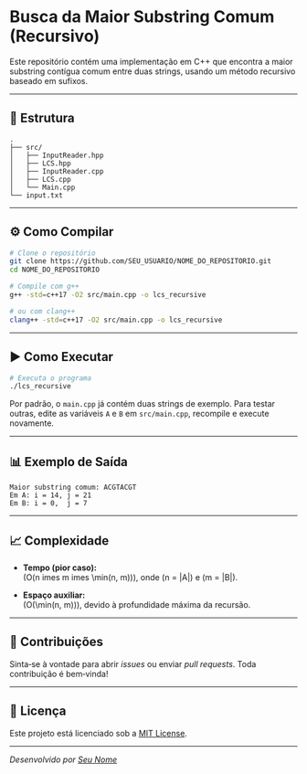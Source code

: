 # Busca da Maior Substring Comum (Recursivo)

Este repositório contém uma implementação em C++ que encontra a maior substring contígua comum entre duas strings, usando um método recursivo baseado em sufixos.

---

## 📄 Estrutura

```
.
├── src/
│   ├── InputReader.hpp
│   ├── LCS.hpp
│   ├── InputReader.cpp
│   ├── LCS.cpp
│   └── Main.cpp
└── input.txt
```

---

## ⚙️ Como Compilar

```bash
# Clone o repositório
git clone https://github.com/SEU_USUARIO/NOME_DO_REPOSITORIO.git
cd NOME_DO_REPOSITORIO

# Compile com g++
g++ -std=c++17 -O2 src/main.cpp -o lcs_recursive

# ou com clang++
clang++ -std=c++17 -O2 src/main.cpp -o lcs_recursive
```

---

## ▶️ Como Executar

```bash
# Executa o programa
./lcs_recursive
```

Por padrão, o `main.cpp` já contém duas strings de exemplo. Para testar outras, edite as variáveis `A` e `B` em `src/main.cpp`, recompile e execute novamente.

---

## 📊 Exemplo de Saída

```
Maior substring comum: ACGTACGT
Em A: i = 14, j = 21
Em B: i = 0,  j = 7
```

---

## 📈 Complexidade

- **Tempo (pior caso):**  
  \(O(n 	imes m 	imes \min(n, m))\), onde \(n = |A|\) e \(m = |B|\).

- **Espaço auxiliar:**  
  \(O(\min(n, m))\), devido à profundidade máxima da recursão.

---

## 🤝 Contribuições

Sinta‑se à vontade para abrir _issues_ ou enviar _pull requests_. Toda contribuição é bem‑vinda!

---

## 📜 Licença

Este projeto está licenciado sob a [MIT License](LICENSE).

---

*Desenvolvido por [Seu Nome](https://github.com/SEU_USUARIO)*  